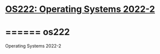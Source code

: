 # [OS222: Operating Systems 2022-2 ](https://github.com/bayurisma29/os222)
======
os222
======
Operating Systems 2022-2 
